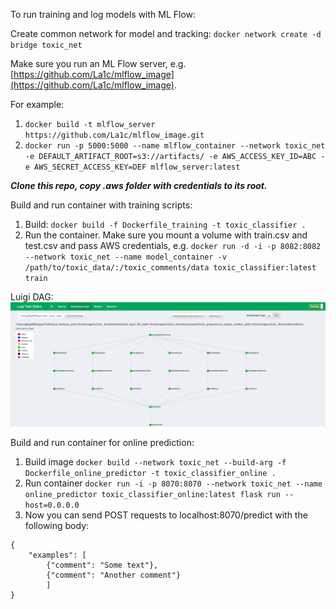 To run training and log models with ML Flow:

Create common network for model and tracking: `docker network create -d bridge toxic_net`

Make sure you run an ML Flow server, e.g. [https://github.com/La1c/mlflow_image](https://github.com/La1c/mlflow_image).

For example: 
1. `docker build -t mlflow_server https://github.com/La1c/mlflow_image.git`
2. `docker run -p 5000:5000 --name mlflow_container --network toxic_net -e DEFAULT_ARTIFACT_ROOT=s3://artifacts/ -e AWS_ACCESS_KEY_ID=ABC -e AWS_SECRET_ACCESS_KEY=DEF mlflow_server:latest`

***Clone this repo, copy .aws folder with credentials to its root.***

Build and run container with training scripts:

1. Build: `docker build -f Dockerfile_training -t toxic_classifier .`
2. Run the container. Make sure you mount a volume with train.csv and test.csv and pass AWS credentials, e.g.
`docker run -d -i -p 8082:8082 --network toxic_net --name model_container -v /path/to/toxic_data/:/toxic_comments/data toxic_classifier:latest train`

Luigi DAG:
![dag](dag.PNG)

Build and run container for online prediction:
1. Build image `docker build --network toxic_net --build-arg -f Dockerfile_online_predictor -t toxic_classifier_online .`
2. Run container `docker run -i -p 8070:8070 --network toxic_net --name online_predictor toxic_classifier_online:latest flask run --host=0.0.0.0`
3. Now you can send POST requests to localhost:8070/predict with the following body:
```
{
	"examples": [
        {"comment": "Some text"},
		{"comment": "Another comment"}
        ]
}
```
